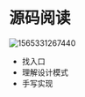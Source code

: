 #               源码阅读

![1565331267440](D:\data\document\images\1565331267440.png)

- 找入口
- 理解设计模式
- 手写实现

